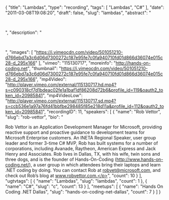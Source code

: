 {
  "title": "Lambdas",
  "type": "recording",
  "tags": [
    "Lambdas",
    "C#"
  ],
  "date": "2011-03-08T19:08:20",
  "draft": false,
  "slug": "lambdas",
  "abstract": "<p>&nbsp;</p>",
  "description": "<p>&nbsp;</p>",
  "images": [
    "https://i.vimeocdn.com/video/501051210-d766ebd7a3c6d06d7300272c187e95fe7c0fa940710fd01d866d36074e015c28-d_295x166"
  ],
  "vimeo": "115130717",
  "moreinfo": "http://hands-on-coding.net",
  "thumbnail": "https://i.vimeocdn.com/video/501051210-d766ebd7a3c6d06d7300272c187e95fe7c0fa940710fd01d866d36074e015c28-d_295x166",
  "mp4Video": "http://player.vimeo.com/external/115130717.hd.mp4?s=c090318cf7d1bdeac02fe1a1baf1df86208d72b6&profile_id=119&oauth2_token_id=20985841",
  "mp4VideoLow": "http://player.vimeo.com/external/115130717.sd.mp4?s=ccb536e1a97a76fd41bbfbe298485f85e218d11a&profile_id=112&oauth2_token_id=20985841",
  "recordingID": 11,
  "speakers": [
    {
      "name": "Rob Vettor",
      "slug": "rob-vettor",
      "bio": "<p>Rob Vettor is an Application Development Manager for Microsoft, providing reactive support and proactive guidance to development teams for Microsoft Enterprise customers. An INETA Regional Speaker, user group leader and former 3-time C# MVP, Rob has built systems for a number of corporations, including Avanade, Raytheon, American Express and Jack Henry and Associates. Rob lives in Dallas, TX, with his wife, twin sons and three dogs, and is the founder of Hands-On-Coding (http://www.hands-on-coding.net/), a user group in which attendees bring their laptops and learn .NET coding by doing. You can contact Rob at robvet@microsoft.com, and check out Rob’s blog at www.robvettor.com.</p>",
      "count": 10
    }
  ],
  "ugtvtags": [
    {
      "name": "Lambdas",
      "slug": "lambdas",
      "count": 1
    },
    {
      "name": "C#",
      "slug": "c",
      "count": 13
    }
  ],
  "meetups": [
    {
      "name": "Hands On Coding .NET Dallas",
      "slug": "hands-on-coding-net-dallas",
      "count": 7
    }
  ]
}